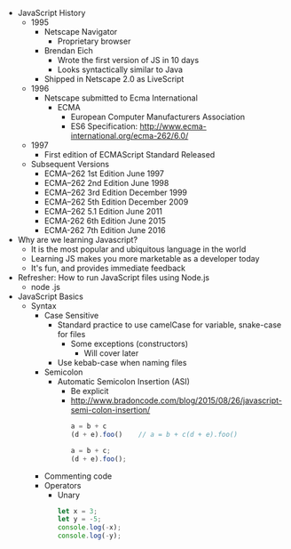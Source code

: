 - JavaScript History
  - 1995
    - Netscape Navigator
      - Proprietary browser
    - Brendan Eich
      - Wrote the first version of JS in 10 days
      - Looks syntactically similar to Java
    - Shipped in Netscape 2.0 as LiveScript
  - 1996
    - Netscape submitted to Ecma International
      - ECMA
        - European Computer Manufacturers Association
        - ES6 Specification: http://www.ecma-international.org/ecma-262/6.0/
  - 1997
    - First edition of ECMAScript Standard Released
  - Subsequent Versions
    - ECMA–262 1st Edition June 1997
    - ECMA–262 2nd Edition June 1998
    - ECMA–262 3rd Edition December 1999
    - ECMA–262 5th Edition December 2009
    - ECMA–262 5.1 Edition June 2011
    - ECMA-262 6th Edition June 2015
    - ECMA-262 7th Edition June 2016
- Why are we learning Javascript?
  - It is the most popular and ubiquitous language in the world
  - Learning JS makes you more marketable as a developer today
  - It's fun, and provides immediate feedback
- Refresher: How to run JavaScript files using Node.js
  - node <filename>.js
- JavaScript Basics
  - Syntax
    - Case Sensitive
      - Standard practice to use camelCase for variable, snake-case for files
        - Some exceptions (constructors)
          - Will cover later
      - Use kebab-case when naming files
    - Semicolon
      - Automatic Semicolon Insertion (ASI)
        - Be explicit
        - http://www.bradoncode.com/blog/2015/08/26/javascript-semi-colon-insertion/
          ```js
          a = b + c
          (d + e).foo()    // a = b + c(d + e).foo()

          a = b + c;
          (d + e).foo();
          ```
    - Commenting code
    - Operators
      - Unary
        ```js
        let x = 3;
        let y = -5;
        console.log(-x);
        console.log(-y);
        ```
